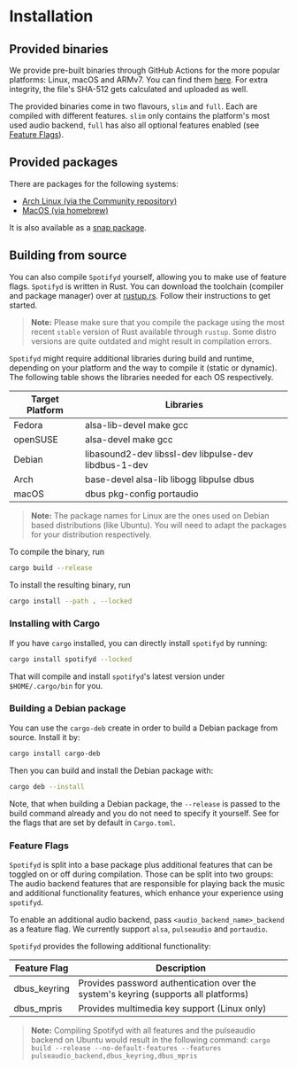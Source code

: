 # Installation

## Provided binaries

We provide pre-built binaries through GitHub Actions for the more popular platforms: Linux, macOS and ARMv7. You can find them [here](https://github.com/Spotifyd/spotifyd/releases). For extra integrity, the file's SHA-512 gets calculated and uploaded as well.

The provided binaries come in two flavours, `slim` and `full`. Each are compiled with different features. `slim` only contains the platform's most used audio backend, `full` has also all optional features enabled (see [Feature Flags](#feature-flags)).

## Provided packages

There are packages for the following systems:

- [Arch Linux (via the Community repository)](https://archlinux.org/packages/community/x86_64/spotifyd/)
- [MacOS (via homebrew)](./MacOS.md)

It is also available as a [snap package](https://snapcraft.io/spotifyd).

## Building from source

You can also compile `Spotifyd` yourself, allowing you to make use of feature flags. `Spotifyd` is written in Rust. You can download the toolchain (compiler and package manager) over at [rustup.rs](https://rustup.rs). Follow their instructions to get started.

> __Note:__ Please make sure that you compile the package using the most recent `stable` version of Rust available through `rustup`. Some distro versions are quite outdated and might result in compilation errors.

`Spotifyd` might require additional libraries during build and runtime, depending on your platform and the way to compile it (static or dynamic). The following table shows the libraries needed for each OS respectively.

| Target Platform | Libraries                                            |
|-----------------|------------------------------------------------------|
| Fedora          | alsa-lib-devel make gcc                              |
| openSUSE        | alsa-devel make gcc                                  |
| Debian          | libasound2-dev libssl-dev libpulse-dev libdbus-1-dev |
| Arch            | base-devel alsa-lib libogg libpulse dbus             |
| macOS           | dbus pkg-config portaudio                            |

> __Note:__ The package names for Linux are the ones used on Debian based distributions (like Ubuntu). You will need to adapt the packages for your distribution respectively.

To compile the binary, run

```bash
cargo build --release
```

To install the resulting binary, run

```bash
cargo install --path . --locked
```

### Installing with Cargo

If you have `cargo` installed, you can directly install `spotifyd` by running:

```bash
cargo install spotifyd --locked
```

That will compile and install `spotifyd`'s latest version under `$HOME/.cargo/bin` for you.

### Building a Debian package

You can use the `cargo-deb` create in order to build a Debian package from source.
Install it by:

```bash
cargo install cargo-deb
```

Then you can build and install the Debian package with:

```bash
cargo deb --install
```

Note, that when building a Debian package, the `--release` is passed to the
build command already and you do not need to specify it yourself.  See for the
flags that are set by default in `Cargo.toml`.

### Feature Flags

`Spotifyd` is split into a base package plus additional features that can be toggled on or off during compilation. Those can be split into two groups: The audio backend features that are responsible for playing back the music and additional functionality features, which enhance your experience using `spotifyd`.

To enable an additional audio backend, pass `<audio_backend_name>_backend` as a feature flag. We currently support `alsa`, `pulseaudio` and `portaudio`.

`Spotifyd` provides the following additional functionality:

| Feature Flag | Description                                                                         |
|--------------|-------------------------------------------------------------------------------------|
| dbus_keyring | Provides password authentication over the system's keyring (supports all platforms) |
| dbus_mpris   | Provides multimedia key support (Linux only)                                      |

> __Note:__ Compiling Spotifyd with all features and the pulseaudio backend on Ubuntu would result in the following command: `cargo build --release --no-default-features --features pulseaudio_backend,dbus_keyring,dbus_mpris`
